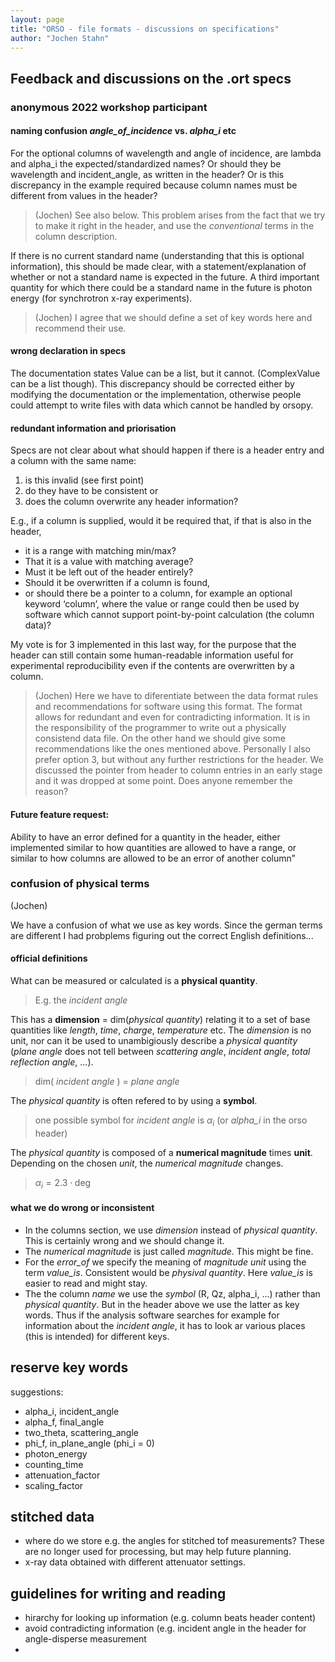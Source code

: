 ```yaml
---
layout: page  
title: "ORSO - file formats - discussions on specifications"  
author: "Jochen Stahn"  
---
```



## Feedback and discussions on the .ort specs

### anonymous 2022 workshop participant

#### naming confusion *angle_of_incidence* vs. *alpha_i* etc

For the optional columns of wavelength and angle of incidence, are lambda and alpha_i the expected/standardized names? 
Or should they be wavelength and incident_angle, as written in the header? 
Or is this discrepancy in the example required because column names must be different from values in the header? 

> (Jochen) See also below. This problem arises from the fact that we try to make it right in the header, and use the *conventional*
> terms in the column description.

If there is no current standard name (understanding that this is optional information), this should be made clear, with a statement/explanation of whether or not a standard name is expected in the future. 
A third important quantity for which there could be a standard name in the future is photon energy (for synchrotron x-ray experiments). 

> (Jochen) I agree that we should define a set of key words here and recommend their use.


#### wrong declaration in specs

The documentation states Value can be a list, but it cannot. (ComplexValue can be a list though). 
This discrepancy should be corrected either by modifying the documentation or the implementation, 
otherwise people could attempt to write files with data which cannot be handled by orsopy. 

#### redundant information and priorisation

Specs are not clear about what should happen if there is a header entry and a column with the same name: 

1. is this invalid (see first point) 
2. do they have to be consistent or 
3. does the column overwrite any header information? 

E.g., if a column is supplied, would it be required that, if that is also in the header, 

- it is a range with matching min/max? 
- That it is a value with matching average? 
- Must it be left out of the header entirely? 
- Should it be overwritten if a column is found, 
- or should there be a pointer to a column, for example an optional keyword ‘column’, where the value or range could then be used by software which cannot support point-by-point calculation (the column data)? 

My vote is for 3 implemented in this last way, for the purpose that the header can still contain some human-readable information useful for experimental reproducibility even if the contents are overwritten by a column. 

> (Jochen) Here we have to diferentiate between the data format rules and recommendations for software using this format. 
> The format allows for redundant and even for contradicting information. It is in the responsibility of the 
> programmer to write out a physically consistend data file. 
> On the other hand we should give some recommendations like the ones mentioned above. 
> Personally I also prefer option 3, but without any further restrictions for the header. 
> We discussed the pointer from header to column entries in an early stage and it was dropped at some point. Does anyone remember the
> reason? 
 
#### Future feature request:

Ability to have an error defined for a quantity in the header, either implemented similar to how quantities are allowed to have a range, or similar to how columns are allowed to be an error of another column”                                                                              

### confusion of physical terms 

(Jochen)

We have a confusion of what we use as key words. Since the german terms are different I had probplems figuring out the correct English definitions...

#### official definitions

What can be measured or calculated is a **physical quantity**.

> E.g. the *incident angle*

This has a **dimension** = dim(*physical quantity*) relating it to a set of base quantities like *length*, *time*, *charge*, *temperature* etc. The *dimension* is no unit, nor can it be used to unambigiously describe a *physical quantity* (*plane angle* does not tell between *scattering angle*, *incident angle*, *total reflection angle*, ...). 

> dim( *incident angle* ) = *plane angle*

The *physical quantity* is often refered to by using a **symbol**.

> one possible symbol for *incident angle* is $\alpha_i$ (or *alpha_i* in the orso header)

The *physical quantity* is composed of a **numerical magnitude** times **unit**. Depending on the chosen *unit*, the *numerical magnitude* changes.

> $\alpha_i = 2.3 \cdot \mathrm{deg}$

#### what we do wrong or inconsistent

- In the columns section, we use *dimension* instead of *physical quantity*. This is certainly wrong and we should change it.
- The *numerical magnitude* is just called *magnitude*. This might be fine.
- For the *error_of* we specify the meaning of *magnitude unit* using the term *value_is*. Consistent would be *physival quantity*. Here *value_is* is easier to read and might stay.
- The the column *name* we use the *symbol* (R, Qz, alpha_i, ...) rather than *physical quantity*. But in the header above we use the latter as key words. Thus if the analysis software searches for example for information about the *incident angle*, it has to look ar various places (this is intended) for different keys. 
 
## reserve key words 

suggestions:

- alpha_i, incident_angle
- alpha_f, final_angle
- two_theta, scattering_angle
- phi_f, in_plane_angle (phi_i = 0)
- photon_energy
- counting_time
- attenuation_factor
- scaling_factor

## stitched data

- where do we store e.g. the angles for stitched tof measurements? These are no longer used for processing, but may help future planning.
- x-ray data obtained with different attenuator settings.

## guidelines for writing and reading

- hirarchy for looking up information (e.g. column beats header content)
- avoid contradicting information (e.g. incident angle in the header for angle-disperse measurement
- 

